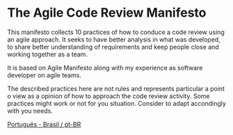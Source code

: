 # The Agile Code Review Manifesto

This manifesto collects 10 practices of how to conduce a code review using an agile approach.
It seeks to have better analysis in what was developed, to share better understanding of requirements and
keep people close and working together as a team.

It is based on Agile Manifesto along with my experience as software developer on agile teams.

The described practices here are not rules and represents particular a point o view as a opinion of how to approach
the code review activity. Some practices might work or not for you situation. Consider to adapt accondingly with you needs.

[Português - Brasil / pt-BR](README.pt-BR.md)
